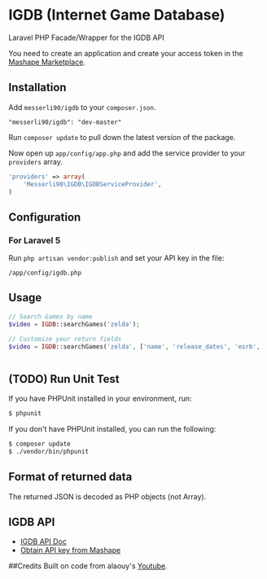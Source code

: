 IGDB (Internet Game Database)
=========

Laravel PHP Facade/Wrapper for the IGDB API

You need to create an application and create your access token in the [Mashape Marketplace](https://market.mashape.com/igdbcom/internet-game-database).

## Installation

Add `messerli90/igdb` to your `composer.json`.
```
"messerli90/igdb": "dev-master"
```

Run `composer update` to pull down the latest version of the package.

Now open up `app/config/app.php` and add the service provider to your `providers` array.

```php
'providers' => array(
	'Messerli90\IGDB\IGDBServiceProvider',
)
```

## Configuration
### For Laravel 5
Run `php artisan vendor:publish` and set your API key in the file:

```
/app/config/igdb.php
```

## Usage

```php
// Search Games by name
$video = IGDB::searchGames('zelda');

// Customize your return fields
$video = IGDB::searchGames('zelda', ['name', 'release_dates', 'esrb', 'genres']);



```

## (TODO) Run Unit Test
If you have PHPUnit installed in your environment, run:

```bash
$ phpunit
```

If you don't have PHPUnit installed, you can run the following:

```bash
$ composer update
$ ./vendor/bin/phpunit
```

## Format of returned data
The returned JSON is decoded as PHP objects (not Array).


## IGDB API
- [IGDB API Doc](https://market.mashape.com/igdbcom/internet-game-database)
- [Obtain API key from Mashape](https://market.mashape.com/igdbcom/internet-game-database)


##Credits
Built on code from alaouy's [Youtube](https://github.com/alaouy/Youtube).